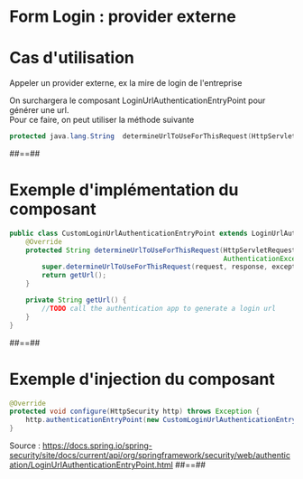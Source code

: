# Form Login : provider externe

# Cas d'utilisation

Appeler un provider externe, ex la mire de login de l'entreprise

On surchargera le composant LoginUrlAuthenticationEntryPoint pour générer une url.
<br>
Pour ce faire, on peut utiliser la méthode suivante

```java
protected java.lang.String	determineUrlToUseForThisRequest​(HttpServletRequest request, HttpServletResponse response, AuthenticationException exception)
```
##==##

# Exemple d'implémentation du composant

```java
public class CustomLoginUrlAuthenticationEntryPoint extends LoginUrlAuthenticationEntryPoint {
    @Override
    protected String determineUrlToUseForThisRequest(HttpServletRequest request, HttpServletResponse response,
                                                     AuthenticationException exception) {
        super.determineUrlToUseForThisRequest(request, response, exception);
        return getUrl();
    }

    private String getUrl() {
        //TODO call the authentication app to generate a login url    
    }
}
```

##==##
# Exemple d'injection du composant

```java
@Override
protected void configure(HttpSecurity http) throws Exception {
    http.authenticationEntryPoint(new CustomLoginUrlAuthenticationEntryPoint("/login"))
}
```


Source : 
https://docs.spring.io/spring-security/site/docs/current/api/org/springframework/security/web/authentication/LoginUrlAuthenticationEntryPoint.html
##==##
